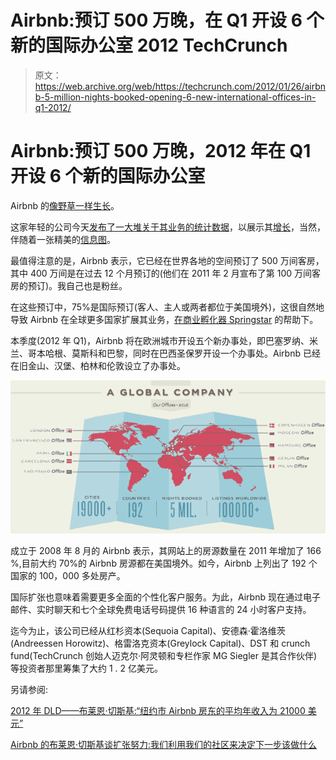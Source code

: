 # Airbnb:预订 500 万晚，在 Q1 开设 6 个新的国际办公室 2012 TechCrunch

> 原文：<https://web.archive.org/web/https://techcrunch.com/2012/01/26/airbnb-5-million-nights-booked-opening-6-new-international-offices-in-q1-2012/>

# Airbnb:预订 500 万晚，2012 年在 Q1 开设 6 个新的国际办公室

Airbnb 的[像野草一样生长](https://web.archive.org/web/20230210175700/https://techcrunch.com/2012/01/17/with-focus-on-international-expansion-airbnb-comes-to-android-and-revamps-mobile-web-offerings/)。

这家年轻的公司今天[发布了一大堆关于其业务的统计数据](https://web.archive.org/web/20230210175700/http://www.airbnb.com/global-growth)，以展示其[增长](https://web.archive.org/web/20230210175700/https://techcrunch.com/2011/01/06/airbnb-2010/)，当然，伴随着一张精美的[信息图](https://web.archive.org/web/20230210175700/http://www.airbnb.com/global-growth)。

最值得注意的是，Airbnb 表示，它已经在世界各地的空间预订了 500 万间客房，其中 400 万间是在过去 12 个月预订的(他们在 2011 年 2 月宣布了第 100 万间客房的预订)。我自己也是粉丝。

在这些预订中，75%是国际预订(客人、主人或两者都位于美国境外)，这很自然地导致 Airbnb 在全球更多国家扩展其业务，[在商业孵化器 Springstar](https://web.archive.org/web/20230210175700/https://techcrunch.com/2011/10/17/airbnb-checks-in-with-springstar-for-international-expansion/) 的帮助下。

本季度(2012 年 Q1)，Airbnb 将在欧洲城市开设五个新办事处，即巴塞罗纳、米兰、哥本哈根、莫斯科和巴黎，同时在巴西圣保罗开设一个办事处。Airbnb 已经在旧金山、汉堡、柏林和伦敦设立了办事处。

![](img/dc025256c5965450e1b83c064006819a.png)

成立于 2008 年 8 月的 Airbnb 表示，其网站上的房源数量在 2011 年增加了 166 %,目前大约 70%的 Airbnb 房源都在美国境外。如今，Airbnb 上列出了 192 个国家的 100，000 多处房产。

国际扩张也意味着需要更多全面的个性化客户服务。为此，Airbnb 现在通过电子邮件、实时聊天和七个全球免费电话号码提供 16 种语言的 24 小时客户支持。

迄今为止，该公司已经从红杉资本(Sequoia Capital)、安德森·霍洛维茨(Andreessen Horowitz)、格雷洛克资本(Greylock Capital)、DST 和 crunch fund(TechCrunch 创始人迈克尔·阿灵顿和专栏作家 MG Siegler 是其合作伙伴)等投资者那里筹集了大约 1 . 2 亿美元。

另请参阅:

[2012 年 DLD——布莱恩·切斯基:“纽约市 Airbnb 房东的平均年收入为 21000 美元”](https://web.archive.org/web/20230210175700/https://techcrunch.com/2012/01/23/dld-2012-brian-chesky-average-airbnb-host-in-nyc-pockets-21000-a-year/)

[Airbnb 的布莱恩·切斯基谈扩张努力:我们利用我们的社区来决定下一步该做什么](https://web.archive.org/web/20230210175700/https://techcrunch.com/2011/11/10/airbnbs-brian-chesky-on-expansion-efforts-we-use-our-community-to-figure-out-whats-next/)